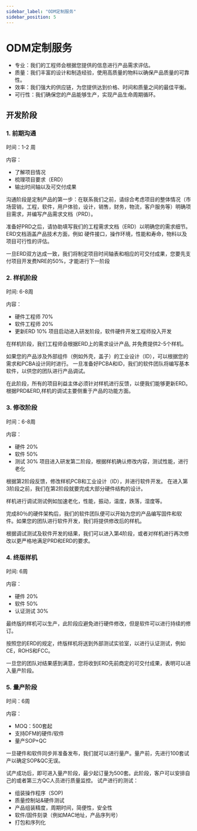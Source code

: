 ```yaml
---
sidebar_label: "ODM定制服务"
sidebar_position: 5
---
```


# ODM定制服务

* 专业：我们的工程师会根据您提供的信息进行产品需求评估。
* 质量：我们丰富的设计和制造经验，使用高质量的物料以确保产品质量的可靠性。
* 效率：我们强大的供应链，为您提供达到价格、时间和质量之间的最佳平衡。
* 可行性：我们确保您的产品能够生产，实现产品生命周期循环。

## 开发阶段

### 1. 前期沟通

时间：1-2 周

内容：
* 了解项目情况
* 梳理项目要求（ERD）
* 输出时间轴以及可交付成果

沟通阶段是定制产品的第一步：在联系我们之前，请综合考虑项目的整体情况（市场营销，工程，软件，用户体验，设计，销售，财务，物流，客户服务等）明确项目需求，并编写产品需求文档（PRD）。
 
准备好PRD之后，请协助填写我们的工程需求文档（ERD）以明确您的需求细节。ERD文档涵盖产品技术方面，例如 硬件接口，操作环境，性能和寿命，物料以及项目可行性的评估。
 
一旦ERD双方达成一致，我们将制定项目时间轴表和相应的可交付成果，您要先支付项目开发费NRE的50%，才能进行下一阶段

### 2. 样机阶段

时间: 6-8周

内容：
* 硬件工程师 70%
* 软件工程师 20%
* 更新ERD 10%
项目启动进入研发阶段，软件硬件开发工程师投入开发

在样机阶段，我们工程师会根据ERD上的需求设计产品, 并免费提供2-5个样机。

如果您的产品涉及外部组件（例如外壳，盖子）的工业设计（ID），可以根据您的需求和PCBA设计同时进行。 一旦准备好PCBA和ID，我们的软件团队将编写基本软件，以供您的团队进行产品调试。

在此阶段，所有的项目利益主体必须针对样机进行反馈，以便我们能够更新ERD。根据PRD&ERD,样机的调试主要侧重于产品的功能方面。

### 3. 修改阶段

时间：6-8周

内容：
* 硬件 20%
* 软件 50%
* 测试 30%
项目进入研发第二阶段，根据样机确认修改内容，测试性能，进行老化

根据第2阶段反馈，修改样机PCB和工业设计（ID），并进行软件开发。 在进入第3阶段之前，我们在第2阶段就要完成大部分硬件结构的设计。

样机进行调试测试例如加速老化，性能，振动，温度，跌落，湿度等。

完成80％的硬件架构后，我们的软件团队便可以开始为您的产品编写固件和软件。如果您的团队进行软件开发，我们将提供修改后的样机。

根据调试测试及软件开发的结果，我们可以进入第4阶段，或者对样机进行再次修改以更严格地满足PRD和ERD的要求。


### 4. 终版样机

时间: 6周

内容：
* 硬件 20%
* 软件 50%
* 认证测试 30%

最终版的样机可以生产，此阶段应避免进行硬件修改，但是软件可以进行持续的修订。

按照您的ERD的规定，终版样机将送到外部测试实验室，以进行认证测试，例如CE，ROHS和FCC。

一旦您的团队对结果感到满意，您将收到ERD先前商定的可交付成果，表明可以进入量产阶段。

### 5. 量产阶段

时间：6周

内容：
* MOQ：500套起
* 支持DFM的硬件/软件 
* 量产SOP+QC

一旦硬件和软件同步并准备发布，我们就可以进行量产。量产前，先进行100套试产以确定SOP&QC无误。

试产成功后，即可进入量产阶段，最少起订量为500套。此阶段，客户可以安排自己的或者第三方QC人员进行质量监控。
试产进行的测试：
* 组装操作程序（SOP)
* 质量控制站&硬件测试
* 产品组装精度，周期时间，简便性，安全性 
* 软件/固件刻录（例如MAC地址，产品序列号）
* 打包和序列化
